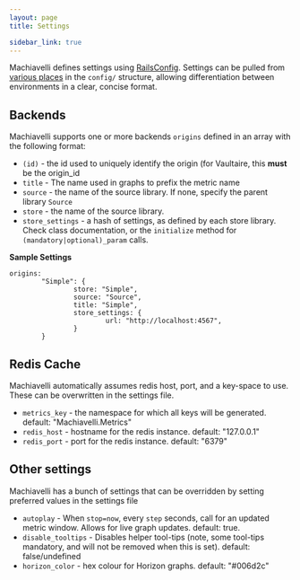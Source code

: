 ```yaml
---
layout: page
title: Settings

sidebar_link: true
---
```


Machiavelli defines settings using [RailsConfig](https://github.com/railsconfig/rails_config). Settings can be pulled from [various places](https://github.com/railsconfig/rails_config#common-config-file) in the `config/` structure, allowing differentiation between environments in a clear, concise format. 

Backends
--------

Machiavelli supports one or more backends `origins` defined in an array with the following format: 

 * `(id)` - the id used to uniquely identify the origin (for Vaultaire, this **must** be the origin_id
 * `title` - The name used in graphs to prefix the metric name
 * `source` - the name of the source library. If none, specify the parent library `Source`
 * `store` - the name of the source library. 
 * `store_settings` - a hash of settings, as defined by each store library. Check class documentation, or the `initialize` method for `(mandatory|optional)_param` calls. 


**Sample Settings**

```
origins:
        "Simple": {
                store: "Simple",
                source: "Source",
                title: "Simple",
                store_settings: {
                        url: "http://localhost:4567",
                }
        }
```

Redis Cache
-------------

Machiavelli automatically assumes redis host, port, and a key-space to use. These can be overwritten in the settings file. 

 * `metrics_key` - the namespace for which all keys will be generated. default: "Machiavelli.Metrics"
 * `redis_host` - hostname for the redis instance. default: "127.0.0.1"
 * `redis_port` - port for the redis instance. default: "6379"


Other settings
----------------

Machiavelli has a bunch of settings that can be overridden by setting preferred values in the settings file

 * `autoplay` - When `stop=now`, every `step` seconds, call for an updated metric window. Allows for live graph updates. default: true. 
 * `disable_tooltips` - Disables helper tool-tips (note, some tool-tips mandatory, and will not be removed when this is set). default: false/undefined
 * `horizon_color` - hex colour for Horizon graphs. default: "#006d2c"
 

